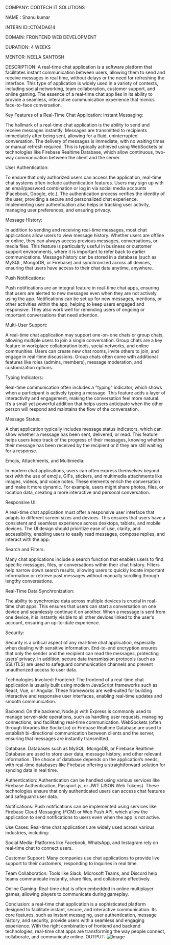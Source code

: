 COMPANY: CODTECH IT SOLUTIONS

NAME : Shanu kumar

INTERN ID::CT04DA614

DOMAIN: FRONTEND WEB DEVELOPMENT

DURATION: 4 WEEKS

MENTOR: NEELA SANTOSH

DESCRIPTION:  A real-time chat application is a software platform that facilitates instant communication between users, allowing them to send and receive messages in real time, without delays or the need for refreshing the interface. This type of application is widely used in a variety of contexts, including social networking, team collaboration, customer support, and online gaming. The essence of a real-time chat app lies in its ability to provide a seamless, interactive communication experience that mimics face-to-face conversation.

Key Features of a Real-Time Chat Application:
Instant Messaging:

The hallmark of a real-time chat application is the ability to send and receive messages instantly. Messages are transmitted to recipients immediately after being sent, allowing for a fluid, uninterrupted conversation. The delivery of messages is immediate, with no waiting times or manual refresh required. This is typically achieved using WebSockets or technologies like Firebase Realtime Database, which allow continuous, two-way communication between the client and the server.

User Authentication:

To ensure that only authorized users can access the application, real-time chat systems often include authentication features. Users may sign up with an email/password combination or log in via social media accounts (Facebook, Google, etc.). The authentication process verifies the identity of the user, providing a secure and personalized chat experience. Implementing user authentication also helps in tracking user activity, managing user preferences, and ensuring privacy.

Message History:

In addition to sending and receiving real-time messages, most chat applications allow users to view message history. Whether users are offline or online, they can always access previous messages, conversations, or media files. This feature is particularly useful in business or customer support environments, where it is important to refer back to earlier communications. Message history can be stored in a database (such as MySQL, MongoDB, or Firebase) and synchronized across all devices, ensuring that users have access to their chat data anytime, anywhere.

Push Notifications:

Push notifications are an integral feature in real-time chat apps, ensuring that users are alerted to new messages even when they are not actively using the app. Notifications can be set up for new messages, mentions, or other activities within the app, helping to keep users engaged and responsive. They also work well for reminding users of ongoing or important conversations that need attention.

Multi-User Support:

A real-time chat application may support one-on-one chats or group chats, allowing multiple users to join a single conversation. Group chats are a key feature in workplace collaboration tools, social networks, and online communities. Users can create new chat rooms, invite others to join, and engage in real-time discussions. Group chats often come with additional features like roles (admins, members), message moderation, and customization options.

Typing Indicators:

Real-time communication often includes a "typing" indicator, which shows when a participant is actively typing a message. This feature adds a layer of interactivity and engagement, making the conversation feel more natural. It’s a small yet powerful addition that helps users anticipate when the other person will respond and maintains the flow of the conversation.

Message Status:

A chat application typically includes message status indicators, which can show whether a message has been sent, delivered, or read. This feature helps users keep track of the progress of their messages, knowing whether their message has been received by the recipient or if they are still waiting for a response.

Emojis, Attachments, and Multimedia:

In modern chat applications, users can often express themselves beyond text with the use of emojis, GIFs, stickers, and multimedia attachments like images, videos, and voice notes. These elements enrich the conversation and make it more dynamic. For example, users might share photos, files, or location data, creating a more interactive and personal conversation.

Responsive UI:

A real-time chat application must offer a responsive user interface that adapts to different screen sizes and devices. This ensures that users have a consistent and seamless experience across desktops, tablets, and mobile devices. The UI design should prioritize ease of use, clarity, and accessibility, enabling users to easily read messages, compose replies, and interact with the app.

Search and Filters:

Many chat applications include a search function that enables users to find specific messages, files, or conversations within their chat history. Filters help narrow down search results, allowing users to quickly locate important information or retrieve past messages without manually scrolling through lengthy conversations.

Real-Time Data Synchronization:

The ability to synchronize data across multiple devices is crucial in real-time chat apps. This ensures that users can start a conversation on one device and seamlessly continue it on another. When a message is sent from one device, it is instantly visible to all other devices linked to the user’s account, ensuring an up-to-date experience.

Security:

Security is a critical aspect of any real-time chat application, especially when dealing with sensitive information. End-to-end encryption ensures that only the sender and the recipient can read the messages, protecting users’ privacy. In addition, secure data transmission protocols (such as SSL/TLS) are used to safeguard communication channels and prevent unauthorized access to user data.

Technologies Involved:
Frontend: The frontend of a real-time chat application is usually built using modern JavaScript frameworks such as React, Vue, or Angular. These frameworks are well-suited for building interactive and responsive user interfaces, enabling real-time updates and smooth communication.

Backend: On the backend, Node.js with Express is commonly used to manage server-side operations, such as handling user requests, managing connections, and facilitating real-time communication. WebSockets (often through libraries like Socket.io) or Firebase Realtime Database are used to establish bi-directional communication between clients and the server, ensuring that messages are instantly transmitted.

Database: Databases such as MySQL, MongoDB, or Firebase Realtime Database are used to store user data, message history, and other relevant information. The choice of database depends on the application’s needs, with real-time databases like Firebase offering a straightforward solution for syncing data in real time.

Authentication: Authentication can be handled using various services like Firebase Authentication, Passport.js, or JWT (JSON Web Tokens). These technologies ensure that only authenticated users can access chat features and safeguard user data.

Notifications: Push notifications can be implemented using services like Firebase Cloud Messaging (FCM) or Web Push API, which allow the application to send notifications to users even when the app is not active.

Use Cases:
Real-time chat applications are widely used across various industries, including:

Social Media: Platforms like Facebook, WhatsApp, and Instagram rely on real-time chat to connect users.

Customer Support: Many companies use chat applications to provide live support to their customers, responding to inquiries in real time.

Team Collaboration: Tools like Slack, Microsoft Teams, and Discord help teams communicate instantly, share files, and collaborate effectively.

Online Gaming: Real-time chat is often embedded in online multiplayer games, allowing players to communicate during gameplay.

Conclusion: a real-time chat application is a sophisticated platform designed to facilitate instant, secure, and interactive communication. Its core features, such as instant messaging, user authentication, message history, and security, provide users with a seamless and engaging experience. With the right combination of frontend and backend technologies, real-time chat apps are transforming the way people connect, collaborate, and communicate online.
OUTPUT: 
![Image](https://github.com/user-attachments/assets/e50e5c06-cb22-4d95-b6d9-fdb77f6e0778)
